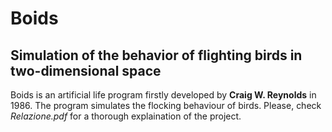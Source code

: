 # Boids
## Simulation of the behavior of flighting birds in two-dimensional space
Boids is an artificial life program firstly developed by **Craig W. Reynolds** in 1986. The program simulates the flocking behaviour of birds.
Please, check _Relazione.pdf_ for a thorough explaination of the project.
